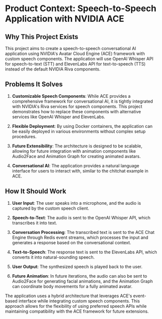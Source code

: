 # Product Context: Speech-to-Speech Application with NVIDIA ACE

## Why This Project Exists

This project aims to create a speech-to-speech conversational AI application using NVIDIA's Avatar Cloud Engine (ACE) framework with custom speech components. The application will use OpenAI Whisper API for speech-to-text (STT) and ElevenLabs API for text-to-speech (TTS) instead of the default NVIDIA Riva components.

## Problems It Solves

1. **Customizable Speech Components**: While ACE provides a comprehensive framework for conversational AI, it is tightly integrated with NVIDIA's Riva services for speech components. This project demonstrates how to replace these components with alternative services like OpenAI Whisper and ElevenLabs.

2. **Flexible Deployment**: By using Docker containers, the application can be easily deployed in various environments without complex setup procedures.

3. **Future Extensibility**: The architecture is designed to be scalable, allowing for future integration with animation components like Audio2Face and Animation Graph for creating animated avatars.

4. **Conversational AI**: The application provides a natural language interface for users to interact with, similar to the chitchat example in ACE.

## How It Should Work

1. **User Input**: The user speaks into a microphone, and the audio is captured by the custom speech client.

2. **Speech-to-Text**: The audio is sent to the OpenAI Whisper API, which transcribes it into text.

3. **Conversation Processing**: The transcribed text is sent to the ACE Chat Engine through Redis event streams, which processes the input and generates a response based on the conversational context.

4. **Text-to-Speech**: The response text is sent to the ElevenLabs API, which converts it into natural-sounding speech.

5. **User Output**: The synthesized speech is played back to the user.

6. **Future Animation**: In future iterations, the audio can also be sent to Audio2Face for generating facial animations, and the Animation Graph can coordinate body movements for a fully animated avatar.

The application uses a hybrid architecture that leverages ACE's event-based interface while integrating custom speech components. This approach allows for the flexibility of using preferred speech APIs while maintaining compatibility with the ACE framework for future extensions.
